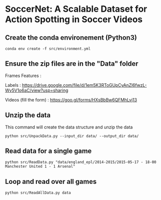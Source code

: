 # SoccerNet: A Scalable Dataset for Action Spotting in Soccer Videos



## Create the conda environement (Python3)
`conda env create -f src/environment.yml`

## Ensure the zip files are in the "Data" folder
Frames Features : 

Labels : https://drive.google.com/file/d/1em5K3RToGUpCyAnZl6fwzL-Wv5V1o6aC/view?usp=sharing

Videos (fill the form) : https://goo.gl/forms/HXsBbBw6QFMhLvj13

## Unzip the data
This command will create the data structure and unzip the data

`python src/UnpackData.py --input_dir data/ --output_dir data/`

## Read data for a single game
`python src/ReadData.py "data/england_epl/2014-2015/2015-05-17 - 18-00 Manchester United 1 - 1 Arsenal"`

## Loop and read over all games
`python src/ReadAllData.py data`
